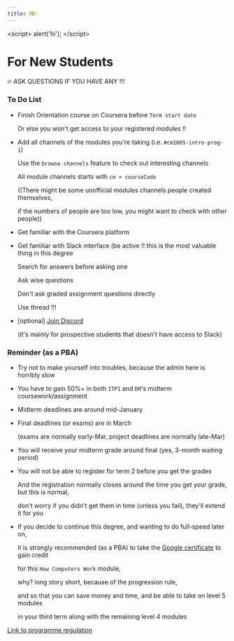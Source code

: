 ```yaml
---
title: 嗨!
---
```

<script\>
    alert('hi');
</script\>
# For New Students

<aside>
🔥 ASK QUESTIONS IF YOU HAVE ANY !!!

</aside>

### **To Do List**

- Finish Orientation course on Coursera before `Term start date`
    
    Or else you won't get access to your registered modules !!
    
- Add all channels of the modules you're taking (i.e. `#cm1005-intro-prog-i`)
    
    Use the `browse channels` feature to check out interesting channels
    
    All module channels starts with `cm + courseCode`
    
    ((There might be some unofficial modules channels people created themselves, 
    
    if the numbers of people are too low, you might want to check with other people))
    
- Get familiar with the Coursera platform
- Get familiar with Slack interface (be active !! this is the most valuable thing in this degree
    
    Search for answers before asking one
    
    Ask wise questions
    
    Don't ask graded assignment questions directly
    
    Use thread !!!
    
- [optional] [Join Discord](https://discord.gg/h4Kuhe57)
    
    (it's mainly for prospective students that doesn't have access to Slack)
    

### **Reminder (as a PBA)**

- Try not to make yourself into troubles, because the admin here is horribly slow
- You have to gain 50%+ in both `ITP1` and `DM`'s midterm coursework/assignment
- Midterm deadlines are around mid-January
- Final deadlines (or exams) are in March
    
    (exams are normally early-Mar, project deadlines are normally late-Mar)
    
- You will receive your midterm grade around final (yes, 3-month waiting period)
- You will not be able to register for term 2 before you get the grades
    
    And the registration normally closes around the time you get your grade, but this is normal, 
    
    don't worry if you didn't get them in time (unless you fail), they'll extend it for you
    
- If you decide to continue this degree, and wanting to do full-speed later on,
    
    it is strongly recommended (as a PBA) to take the [Google certificate](https://www.coursera.org/professional-certificates/google-it-support) to gain credit 
    
    for this `How Computers Work` module, 
    
    why? long story short, because of the progression rule, 
    
    and so that you can save money and time, and be able to take on level 5 modules 
    
    in your third term along with the remaining level 4 modules
    

[Link to programme regulation](https://london.ac.uk/sites/default/files/regulations/progregs-bsc-computer-science-2021-22.pdf)
